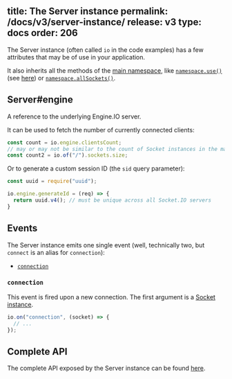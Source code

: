 title: The Server instance
permalink: /docs/v3/server-instance/
release: v3
type: docs
order: 206
---

The Server instance (often called `io` in the code examples) has a few attributes that may be of use in your application.

It also inherits all the methods of the [main namespace](/docs/v3/namespaces/#Main-namespace), like [`namespace.use()`](/docs/v3/server-api/#namespace-use-fn) (see [here](/docs/v3/middlewares/)) or [`namespace.allSockets()`](/docs/v3/server-api/#namespace-allSockets).

## Server#engine

A reference to the underlying Engine.IO server.

It can be used to fetch the number of currently connected clients:

```js
const count = io.engine.clientsCount;
// may or may not be similar to the count of Socket instances in the main namespace, depending on your usage
const count2 = io.of("/").sockets.size;
```

Or to generate a custom session ID (the `sid` query parameter):

```js
const uuid = require("uuid");

io.engine.generateId = (req) => {
  return uuid.v4(); // must be unique across all Socket.IO servers
}
```

## Events

The Server instance emits one single event (well, technically two, but `connect` is an alias for `connection`):

- [`connection`](#connection)

### `connection`

This event is fired upon a new connection. The first argument is a [Socket instance](/docs/v3/server-socket-instance/).

```js
io.on("connection", (socket) => {
  // ...
});
```

## Complete API

The complete API exposed by the Server instance can be found [here](/docs/v3/server-api/#Server).
